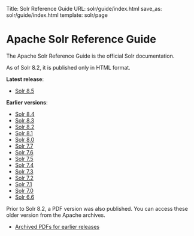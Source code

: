 Title: Solr Reference Guide
URL: solr/guide/index.html
save_as: solr/guide/index.html
template: solr/page

# Apache Solr Reference Guide

The Apache Solr Reference Guide is the official Solr documentation.

As of Solr 8.2, it is published only in HTML format.

**Latest release**:

  - [Solr 8.5](8_5/)

**Earlier versions**:

  - [Solr 8.4](8_4/)
  - [Solr 8.3](8_3/)
  - [Solr 8.2](8_2/)
  - [Solr 8.1](8_1/)
  - [Solr 8.0](8_0/)
  - [Solr 7.7](7_7/)
  - [Solr 7.6](7_6/)
  - [Solr 7.5](7_5/)
  - [Solr 7.4](7_4/)
  - [Solr 7.3](7_3/)
  - [Solr 7.2](7_2/)
  - [Solr 7.1](7_1/)
  - [Solr 7.0](7_0/)
  - [Solr 6.6](6_6/)

Prior to Solr 8.2, a PDF version was also published. You can access these older version from the Apache archives.

  - [Archived PDFs for earlier releases](http://archive.apache.org/dist/lucene/solr/ref-guide/)


